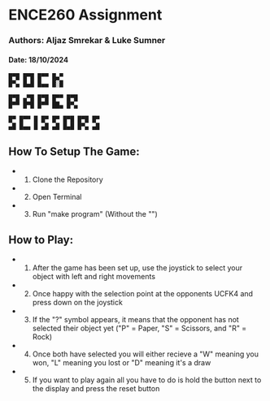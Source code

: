 # ENCE260 Assignment
### Authors: Aljaz Smrekar & Luke Sumner

#### Date: 18/10/2024
```
█▀█ █▀█ █▀▀ █▄▀  
█▀▄ █▄█ █▄▄ █░█  

█▀█ ▄▀█ █▀█ █▀▀ █▀█  
█▀▀ █▀█ █▀▀ ██▄ █▀▄  

█▀ █▀▀ █ █▀ █▀ █▀█ █▀█ █▀
▄█ █▄▄ █ ▄█ ▄█ █▄█ █▀▄ ▄█
```

## How To Setup The Game:
- 1. Clone the Repository
- 2. Open Terminal
- 3. Run "make program" (Without the "")

## How to Play:
- 1. After the game has been set up, use the joystick to select your object with left and right movements
-    2. Once happy with the selection point at the opponents UCFK4 and press down on the joystick
-    3. If the "?" symbol appears, it means that the opponent has not selected their object yet ("P" = Paper, "S" = Scissors, and "R" = Rock)
-    4. Once both have selected you will either recieve a "W" meaning you won, "L" meaning you lost or "D" meaning it's a draw
-    5. If you want to play again all you have to do is hold the button next to the display and press the reset button



